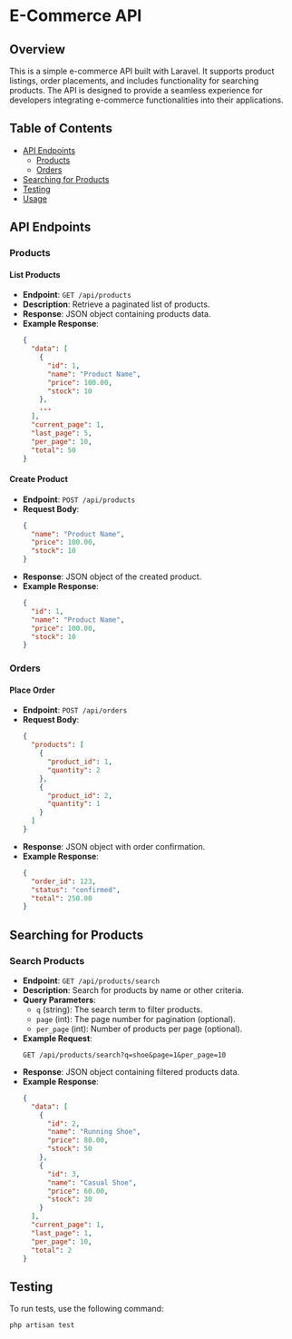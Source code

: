 # E-Commerce API

## Overview

This is a simple e-commerce API built with Laravel. It supports product listings, order placements, and includes functionality for searching products. The API is designed to provide a seamless experience for developers integrating e-commerce functionalities into their applications.

## Table of Contents

- [API Endpoints](#api-endpoints)
  - [Products](#products)
  - [Orders](#orders)
- [Searching for Products](#searching-for-products)
- [Testing](#testing)
- [Usage](#usage)

## API Endpoints

### Products

#### List Products
- **Endpoint**: `GET /api/products`
- **Description**: Retrieve a paginated list of products.
- **Response**: JSON object containing products data.
- **Example Response**:
    ```json
    {
      "data": [
        {
          "id": 1,
          "name": "Product Name",
          "price": 100.00,
          "stock": 10
        },
        ...
      ],
      "current_page": 1,
      "last_page": 5,
      "per_page": 10,
      "total": 50
    }
    ```

#### Create Product
- **Endpoint**: `POST /api/products`
- **Request Body**:
    ```json
    {
      "name": "Product Name",
      "price": 100.00,
      "stock": 10
    }
    ```
- **Response**: JSON object of the created product.
- **Example Response**:
    ```json
    {
      "id": 1,
      "name": "Product Name",
      "price": 100.00,
      "stock": 10
    }
    ```

### Orders

#### Place Order
- **Endpoint**: `POST /api/orders`
- **Request Body**:
    ```json
    {
      "products": [
        {
          "product_id": 1,
          "quantity": 2
        },
        {
          "product_id": 2,
          "quantity": 1
        }
      ]
    }
    ```
- **Response**: JSON object with order confirmation.
- **Example Response**:
    ```json
    {
      "order_id": 123,
      "status": "confirmed",
      "total": 250.00
    }
    ```

## Searching for Products

### Search Products
- **Endpoint**: `GET /api/products/search`
- **Description**: Search for products by name or other criteria.
- **Query Parameters**:
  - `q` (string): The search term to filter products.
  - `page` (int): The page number for pagination (optional).
  - `per_page` (int): Number of products per page (optional).
- **Example Request**:
    ```
    GET /api/products/search?q=shoe&page=1&per_page=10
    ```
- **Response**: JSON object containing filtered products data.
- **Example Response**:
    ```json
    {
      "data": [
        {
          "id": 2,
          "name": "Running Shoe",
          "price": 80.00,
          "stock": 50
        },
        {
          "id": 3,
          "name": "Casual Shoe",
          "price": 60.00,
          "stock": 30
        }
      ],
      "current_page": 1,
      "last_page": 1,
      "per_page": 10,
      "total": 2
    }
    ```

## Testing

To run tests, use the following command:

```bash
php artisan test
